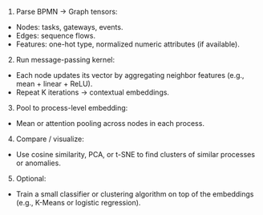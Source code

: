 1) Parse BPMN → Graph tensors:
  - Nodes: tasks, gateways, events.
  - Edges: sequence flows.
  - Features: one-hot type, normalized numeric attributes (if available).

2) Run message-passing kernel:
- Each node updates its vector by aggregating neighbor features (e.g., mean + linear + ReLU).
- Repeat K iterations → contextual embeddings.

3) Pool to process-level embedding:
- Mean or attention pooling across nodes in each process.

4) Compare / visualize:
- Use cosine similarity, PCA, or t-SNE to find clusters of similar processes or anomalies.

5) Optional:
- Train a small classifier or clustering algorithm on top of the embeddings (e.g., K-Means or logistic regression).
